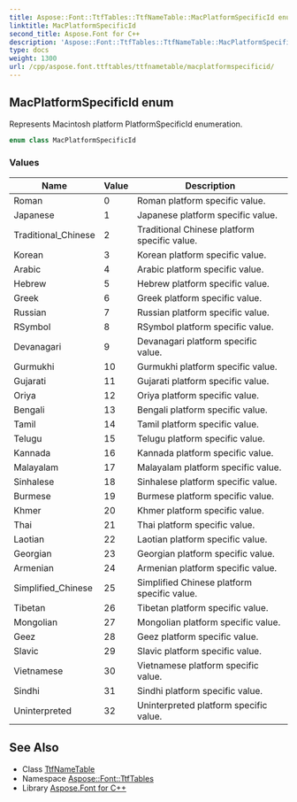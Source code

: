 ```yaml
---
title: Aspose::Font::TtfTables::TtfNameTable::MacPlatformSpecificId enum
linktitle: MacPlatformSpecificId
second_title: Aspose.Font for C++
description: 'Aspose::Font::TtfTables::TtfNameTable::MacPlatformSpecificId enum. Represents Macintosh platform PlatformSpecificId enumeration in C++.'
type: docs
weight: 1300
url: /cpp/aspose.font.ttftables/ttfnametable/macplatformspecificid/
---
```

## MacPlatformSpecificId enum


Represents Macintosh platform PlatformSpecificId enumeration.

```cpp
enum class MacPlatformSpecificId
```

### Values

| Name | Value | Description |
| --- | --- | --- |
| Roman | 0 | Roman platform specific value. |
| Japanese | 1 | Japanese platform specific value. |
| Traditional_Chinese | 2 | Traditional Chinese platform specific value. |
| Korean | 3 | Korean platform specific value. |
| Arabic | 4 | Arabic platform specific value. |
| Hebrew | 5 | Hebrew platform specific value. |
| Greek | 6 | Greek platform specific value. |
| Russian | 7 | Russian platform specific value. |
| RSymbol | 8 | RSymbol platform specific value. |
| Devanagari | 9 | Devanagari platform specific value. |
| Gurmukhi | 10 | Gurmukhi platform specific value. |
| Gujarati | 11 | Gujarati platform specific value. |
| Oriya | 12 | Oriya platform specific value. |
| Bengali | 13 | Bengali platform specific value. |
| Tamil | 14 | Tamil platform specific value. |
| Telugu | 15 | Telugu platform specific value. |
| Kannada | 16 | Kannada platform specific value. |
| Malayalam | 17 | Malayalam platform specific value. |
| Sinhalese | 18 | Sinhalese platform specific value. |
| Burmese | 19 | Burmese platform specific value. |
| Khmer | 20 | Khmer platform specific value. |
| Thai | 21 | Thai platform specific value. |
| Laotian | 22 | Laotian platform specific value. |
| Georgian | 23 | Georgian platform specific value. |
| Armenian | 24 | Armenian platform specific value. |
| Simplified_Chinese | 25 | Simplified Chinese platform specific value. |
| Tibetan | 26 | Tibetan platform specific value. |
| Mongolian | 27 | Mongolian platform specific value. |
| Geez | 28 | Geez platform specific value. |
| Slavic | 29 | Slavic platform specific value. |
| Vietnamese | 30 | Vietnamese platform specific value. |
| Sindhi | 31 | Sindhi platform specific value. |
| Uninterpreted | 32 | Uninterpreted platform specific value. |

## See Also

* Class [TtfNameTable](../)
* Namespace [Aspose::Font::TtfTables](../../)
* Library [Aspose.Font for C++](../../../)
